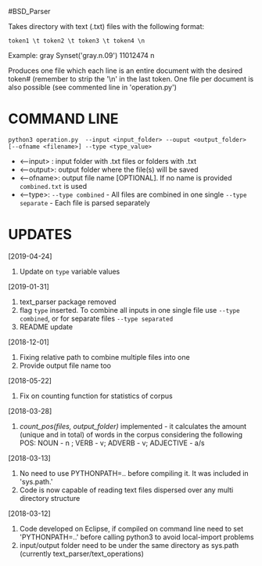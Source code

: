 #BSD_Parser

Takes directory with text (.txt) files with the following format:

	token1 \t token2 \t token3 \t token4 \n

Example:
		gray	Synset('gray.n.09')	11012474	n

Produces one file which each line is an entire document with the desired token# (remember to strip the '\n' in the last token. One file per document is also possible (see commented line in 'operation.py')

COMMAND LINE
=============
	python3 operation.py  --input <input_folder> --ouput <output_folder> [--ofname <filename>] --type <type_value>

- <--input> : input folder with .txt files or folders with .txt
- <--output>: output folder where the file(s) will be saved
- <--ofname>: output file name [OPTIONAL]. If no name is provided `combined.txt` is used
- <--type>: `--type combined` - All files are combined in one single 
            `--type separate` - Each file is parsed separately

UPDATES
=======
[2019-04-24]
1. Update on `type` variable values

[2019-01-31]
1. text_parser package removed
2. flag `type` inserted. To combine all inputs in one single file  use `--type combined`, or for separate files `--type separated`
3. README update


[2018-12-01]
1. Fixing relative path to combine multiple files into one
2. Provide output file name too

[2018-05-22]
1. Fix on counting function for statistics of corpus

[2018-03-28]
1. *count_pos(files, output_folder)* implemented - it calculates the amount (unique and in total) of words in the corpus considering the following POS: NOUN - n ; VERB - v; ADVERB - v; ADJECTIVE - a/s

[2018-03-13] 
1. No need to use PYTHONPATH=.. before compiling it. It was included in  'sys.path.'
2. Code is now capable of reading text files dispersed over any multi directory structure

[2018-03-12] 
1. Code developed on Eclipse, if compiled on command line need to set 'PYTHONPATH=..' before calling python3 to avoid local-import problems
2. input/output folder need to be under the same directory as sys.path (currently text_parser/text_operations)

